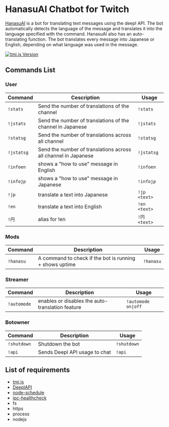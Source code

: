 # HanasuAI Chatbot for Twitch
[HanasuAI](https://www.twitch.tv/hanasuai/about) is a bot for translating text messages using the deepl API. The bot automatically detects the language of the message and translates it into the language specified with the command. 
HanasuAI also has an auto-translating function. The bot translates every message into Japanese or English, depending on what language was used in the message.

[![tmi.js Version](https://img.shields.io/badge/tmi.js-1.8.3-success)](https://www.npmjs.org/package/tmi.js)


Commands List
-------------

### User ###

Command | Cescription | Usage
----------------|--------------|-------
`!stats` | Send the number of translations of the channel | `!stats`
`!jstats` | Send the number of translations of the channel in Japanese| `!jstats`
`!statsg` | Send the number of translations across all channel | `!statsg`
`!jstatsg` | Send the number of translations across all channel in Japanese | `!jstatsg`
`!infoen` | shows a "how to use" message in English | `!infoen`
`!infojp` | shows a "how to use" message in Japanese | `!infojp`
`!jp` | translate a text into Japanese | `!jp <text>`
`!en` | translate a text into English | `!en <text>`
`!円` | alias for !en | `!円 <text>`


### Mods ###
Command | Description | Usage
----------------|--------------|-------
`!hanasu` | A command to check if the bot is running + shows uptime | `!hanasu`

### Streamer ###
Command | Description | Usage
----------------|--------------|-------
`!automode` | enables or disables the auto-translation feature | `!automode on\|off`

### Botowner ###
Command | Description | Usage
----------------|--------------|-------
`!shutdown` | Shutdown the bot | `!shutdown`
`!api`	| Sends Deepl API usage to chat | `!api`


List of requirements
-------------
* [tmi.js](https://github.com/tmijs/tmi.js)
* [DeeplAPI](https://www.deepl.com/pro?cta=header-prices/)
* [node-schedule](https://github.com/node-schedule/node-schedule)
* [ipc-healthcheck](https://github.com/BielefeldJ/ipc-healthcheck)
* fs
* https
* process
* nodejs
    
